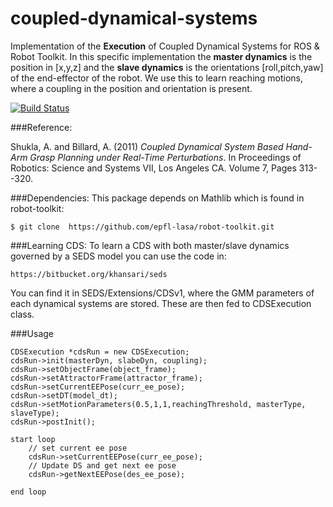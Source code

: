 # coupled-dynamical-systems
Implementation of the **Execution** of Coupled Dynamical Systems for ROS &amp; Robot Toolkit. In this specific implementation the **master dynamics** is the position in [x,y,z] and the **slave dynamics** is the orientations [roll,pitch,yaw] of the end-effector of the robot. We use this to learn reaching motions, where a coupling in the position and orientation is present. 

[![Build Status](https://magnum.travis-ci.com/epfl-lasa/coupled-dynamical-systems.svg?token=BqUQb763tsVV4QyzLgBy&branch=master)](https://magnum.travis-ci.com/epfl-lasa/coupled-dynamical-systems)

###Reference:

Shukla, A. and Billard, A. (2011) *Coupled Dynamical System Based Hand-Arm Grasp Planning under Real-Time Perturbations*. In Proceedings of Robotics: Science and Systems VII, Los Angeles CA. Volume 7, Pages 313--320.

###Dependencies:
This package depends on Mathlib which is found in robot-toolkit:
```
$ git clone  https://github.com/epfl-lasa/robot-toolkit.git
```

###Learning CDS:
To learn a CDS with both master/slave dynamics governed by a SEDS model you can use the code in:
```
https://bitbucket.org/khansari/seds
```
You can find it in SEDS/Extensions/CDSv1, where the GMM parameters of each dynamical systems are stored. These are then fed to CDSExecution class.


###Usage

	
	CDSExecution *cdsRun = new CDSExecution;
	cdsRun->init(masterDyn, slabeDyn, coupling);
	cdsRun->setObjectFrame(object_frame);
	cdsRun->setAttractorFrame(attractor_frame);
	cdsRun->setCurrentEEPose(curr_ee_pose);
	cdsRun->setDT(model_dt);
	cdsRun->setMotionParameters(0.5,1,1,reachingThreshold, masterType, slaveType);
	cdsRun->postInit();
	
	start loop  
		// set current ee pose  
		cdsRun->setCurrentEEPose(curr_ee_pose);  
		// Update DS and get next ee pose   
		cdsRun->getNextEEPose(des_ee_pose);    
		  
	end loop  
  
